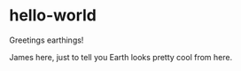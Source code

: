 # hello-world

Greetings earthings!

James here, just to tell you Earth looks pretty cool from here.
